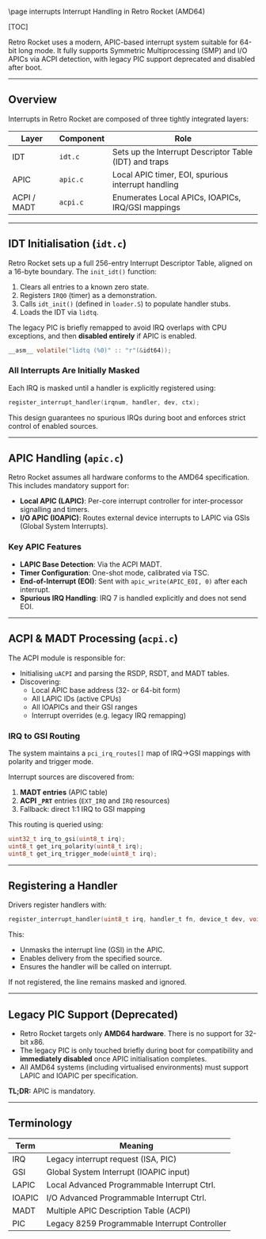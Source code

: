 \page interrupts Interrupt Handling in Retro Rocket (AMD64)

[TOC]

Retro Rocket uses a modern, APIC-based interrupt system suitable for 64-bit long mode. It fully supports Symmetric Multiprocessing (SMP) and I/O APICs via ACPI detection, with legacy PIC support deprecated and disabled after boot.

---

## Overview

Interrupts in Retro Rocket are composed of three tightly integrated layers:

| Layer      | Component               | Role                                 |
|------------|-------------------------|--------------------------------------|
| IDT        | `idt.c`                 | Sets up the Interrupt Descriptor Table (IDT) and traps |
| APIC       | `apic.c`                | Local APIC timer, EOI, spurious interrupt handling |
| ACPI / MADT| `acpi.c`                | Enumerates Local APICs, IOAPICs, IRQ/GSI mappings |

---

## IDT Initialisation (`idt.c`)

Retro Rocket sets up a full 256-entry Interrupt Descriptor Table, aligned on a 16-byte boundary. The `init_idt()` function:

1. Clears all entries to a known zero state.
2. Registers `IRQ0` (timer) as a demonstration.
3. Calls `idt_init()` (defined in `loader.S`) to populate handler stubs.
4. Loads the IDT via `lidtq`.

The legacy PIC is briefly remapped to avoid IRQ overlaps with CPU exceptions, and then **disabled entirely** if APIC is enabled.

```c
__asm__ volatile("lidtq (%0)" :: "r"(&idt64));
```

### All Interrupts Are Initially Masked

Each IRQ is masked until a handler is explicitly registered using:

```c
register_interrupt_handler(irqnum, handler, dev, ctx);
```

This design guarantees no spurious IRQs during boot and enforces strict control of enabled sources.

---

## APIC Handling (`apic.c`)

Retro Rocket assumes all hardware conforms to the AMD64 specification. This includes mandatory support for:

- **Local APIC (LAPIC)**: Per-core interrupt controller for inter-processor signalling and timers.
- **I/O APIC (IOAPIC)**: Routes external device interrupts to LAPIC via GSIs (Global System Interrupts).

### Key APIC Features

- **LAPIC Base Detection**: Via the ACPI MADT.
- **Timer Configuration**: One-shot mode, calibrated via TSC.
- **End-of-Interrupt (EOI)**: Sent with `apic_write(APIC_EOI, 0)` after each interrupt.
- **Spurious IRQ Handling**: IRQ 7 is handled explicitly and does not send EOI.

---

## ACPI & MADT Processing (`acpi.c`)

The ACPI module is responsible for:

- Initialising `uACPI` and parsing the RSDP, RSDT, and MADT tables.
- Discovering:
  - Local APIC base address (32- or 64-bit form)
  - All LAPIC IDs (active CPUs)
  - All IOAPICs and their GSI ranges
  - Interrupt overrides (e.g. legacy IRQ remapping)

### IRQ to GSI Routing

The system maintains a `pci_irq_routes[]` map of IRQ→GSI mappings with polarity and trigger mode.

Interrupt sources are discovered from:

1. **MADT entries** (APIC table)
2. **ACPI `_PRT`** entries (`EXT_IRQ` and `IRQ` resources)
3. Fallback: direct 1:1 IRQ to GSI mapping

This routing is queried using:

```c
uint32_t irq_to_gsi(uint8_t irq);
uint8_t get_irq_polarity(uint8_t irq);
uint8_t get_irq_trigger_mode(uint8_t irq);
```

---

## Registering a Handler

Drivers register handlers with:

```c
register_interrupt_handler(uint8_t irq, handler_t fn, device_t dev, void *ctx);
```

This:

- Unmasks the interrupt line (GSI) in the APIC.
- Enables delivery from the specified source.
- Ensures the handler will be called on interrupt.

If not registered, the line remains masked and ignored.

---

## Legacy PIC Support (Deprecated)

- Retro Rocket targets only **AMD64 hardware**. There is no support for 32-bit x86.
- The legacy PIC is only touched briefly during boot for compatibility and **immediately disabled** once APIC initialisation completes.
- All AMD64 systems (including virtualised environments) must support LAPIC and IOAPIC per specification.

**TL;DR:** APIC is mandatory.

---

## Terminology

| Term         | Meaning                                       |
|--------------|-----------------------------------------------|
| IRQ          | Legacy interrupt request (ISA, PIC)          |
| GSI          | Global System Interrupt (IOAPIC input)        |
| LAPIC        | Local Advanced Programmable Interrupt Ctrl.   |
| IOAPIC       | I/O Advanced Programmable Interrupt Ctrl.     |
| MADT         | Multiple APIC Description Table (ACPI)        |
| PIC          | Legacy 8259 Programmable Interrupt Controller |
